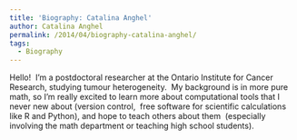 ```yaml
---
title: 'Biography: Catalina Anghel'
author: Catalina Anghel
permalink: /2014/04/biography-catalina-anghel/
tags:
  - Biography
---
```

Hello!  I&#8217;m a postdoctoral researcher at the Ontario Institute for Cancer Research, studying tumour heterogeneity.  My background is in more pure math, so I&#8217;m really excited to learn more about computational tools that I never new about (version control,  free software for scientific calculations like R and Python), and hope to teach others about them  (especially involving the math department or teaching high school students).
